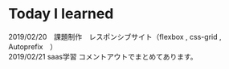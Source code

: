 # Today I learned

2019/02/20　課題制作　レスポンシブサイト（flexbox , css-grid , Autoprefix　）<br>
2019/02/21  saas学習 コメントアウトでまとめてあります。
